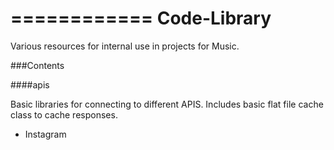 ============
Code-Library
============

Various resources for internal use in projects for Music.

###Contents

####apis

Basic libraries for connecting to different APIS. Includes basic flat file cache class to cache responses.

-   Instagram
